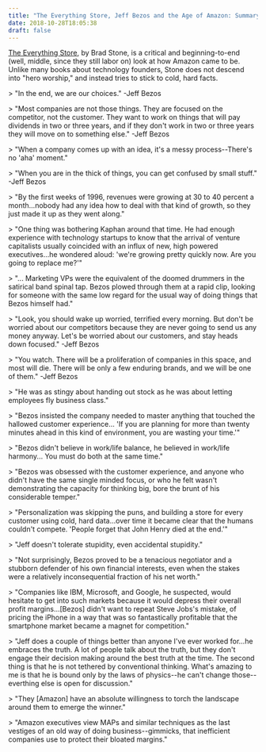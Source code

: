 ```yaml
---
title: "The Everything Store, Jeff Bezos and the Age of Amazon: Summary In Quotes"
date: 2018-10-28T18:05:38
draft: false
---
```


[The Everything Store](https://www.amazon.com/Everything-Store-Jeff-Bezos-Amazon/dp/0316219282/ref=tmm_pap_swatch_0?_encoding=UTF8&amp;qid=1541261148&amp;sr=8-1-spons), by Brad Stone, is a critical and beginning-to-end (well, middle, since they still labor on) look at how Amazon came to be. Unlike many books about technology founders, Stone does not descend into &#34;hero worship,&#34; and instead tries to stick to cold, hard facts.

&gt; &#34;In the end, we are our choices.&#34; -Jeff Bezos

&gt; &#34;Most companies are not those things. They are focused on the competitor, not the customer. They want to work on things that will pay dividends in two or three years, and if they don&#39;t work in two or three years they will move on to something else.&#34; -Jeff Bezos

&gt; &#34;When a company comes up with an idea, it&#39;s a messy process--There&#39;s no &#39;aha&#39; moment.&#34;

&gt; &#34;When you are in the thick of things, you can get confused by small stuff.&#34; -Jeff Bezos

&gt; &#34;By the first weeks of 1996, revenues were growing at 30 to 40 percent a month...nobody had any idea how to deal with that kind of growth, so they just made it up as they went along.&#34;

&gt; &#34;One thing was bothering Kaphan around that time. He had enough experience with technology startups to know that the arrival of venture capitalists usually coincided with an influx of new, high powered executives...he wondered aloud: &#39;we&#39;re growing pretty quickly now. Are you going to replace me?&#39;&#34;

&gt; &#34;... Marketing VPs were the equivalent of the doomed drummers in the satirical band spinal tap. Bezos plowed through them at a rapid clip, looking for someone with the same low regard for the usual way of doing things that Bezos himself had.&#34;

&gt; &#34;Look, you should wake up worried, terrified every morning. But don&#39;t be worried about our competitors because they are never going to send us any money anyway. Let&#39;s be worried about our customers, and stay heads down focused.&#34; -Jeff Bezos

&gt; &#34;You watch. There will be a proliferation of companies in this space, and most will die. There will be only a few enduring brands, and we will be one of them.&#34; -Jeff Bezos

&gt; &#34;He was as stingy about handing out stock as he was about letting employees fly business class.&#34;

&gt; &#34;Bezos insisted the company needed to master anything that touched the hallowed customer experience... &#39;If you are planning for more than twenty minutes ahead in this kind of environment, you are wasting your time.&#39;&#34;

&gt; &#34;Bezos didn&#39;t believe in work/life balance, he believed in work/life harmony... You must do both at the same time.&#34;

&gt; &#34;Bezos was obsessed with the customer experience, and anyone who didn&#39;t have the same single minded focus, or who he felt wasn&#39;t demonstrating the capacity for thinking big, bore the brunt of his considerable temper.&#34;

&gt; &#34;Personalization was skipping the puns, and building a store for every customer using cold, hard data...over time it became clear that the humans couldn&#39;t compete. &#39;People forget that John Henry died at the end.&#39;&#34;

&gt; &#34;Jeff doesn&#39;t tolerate stupidity, even accidental stupidity.&#34;

&gt; &#34;Not surprisingly, Bezos proved to be a tenacious negotiator and a stubborn defender of his own financial interests, even when the stakes were a relatively inconsequential fraction of his net worth.&#34;

&gt; &#34;Companies like IBM, Microsoft, and Google, he suspected, would hesitate to get into such markets because it would depress their overall profit margins...\[Bezos\] didn&#39;t want to repeat Steve Jobs&#39;s mistake, of pricing the iPhone in a way that was so fantastically profitable that the smartphone market became a magnet for competition.&#34;

&gt; &#34;Jeff does a couple of things better than anyone I&#39;ve ever worked for...he embraces the truth. A lot of people talk about the truth, but they don&#39;t engage their decision making around the best truth at the time. The second thing is that he is not tethered by conventional thinking. What&#39;s amazing to me is that he is bound only by the laws of physics--he can&#39;t change those--everthing else is open for discussion.&#34;

&gt; &#34;They \[Amazon\] have an absolute willingness to torch the landscape around them to emerge the winner.&#34;

&gt; &#34;Amazon executives view MAPs and similar techniques as the last vestiges of an old way of doing business--gimmicks, that inefficient companies use to protect their bloated margins.&#34;
